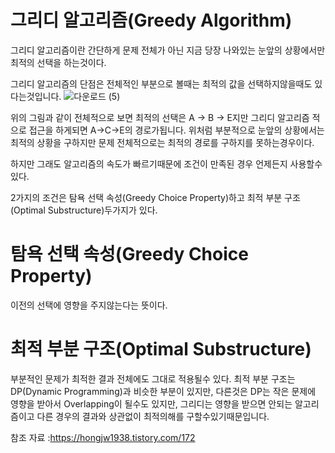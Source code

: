 그리디 알고리즘(Greedy Algorithm)
============

그리디 알고리즘이란 간단하게 문제 전체가 아닌 지금 당장 나와있는 눈앞의 상황에서만 최적의 선택을 하는것이다.

그리디 알고리즘의 단점은 전체적인 부분으로 볼때는 최적의 값을 선택하지않을때도 있다는것입니다.
![다운로드 (5)](https://user-images.githubusercontent.com/100178951/161971048-4fb11bc2-f53b-43e1-9961-acef2a790f54.png)

위의 그림과 같이 전체적으로 보면 최적의 선택은 A -> B -> E지만 그리디 알고리즘 적으로 접근을 하게되면 A->C->E의 경로가됩니다.
위처럼 부분적으로 눈앞의 상황에서는 최적의 상황을 구하지만 문제 전체적으로는 최적의 경로를 구하지를 못하는경우이다.

하지만 그래도 알고리즘의 속도가 빠르기때문에 조건이 만족된 경우 언제든지 사용할수있다.

2가지의 조건은 탐욕 선택 속성(Greedy Choice Property)하고 최적 부분 구조(Optimal Substructure)두가지가 있다.

탐욕 선택 속성(Greedy Choice Property)
=====
이전의 선택에 영향을 주지않는다는 뜻이다.

최적 부분 구조(Optimal Substructure)
===
부분적인 문제가 최적한 결과 전체에도 그대로 적용될수 있다.
최적 부분 구조는 DP(Dynamic Programming)과 비슷한 부분이 있지만, 다른것은 DP는 작은 문제에 영향을 받아서 Overlapping이 될수도 있지만, 그리디는
영향을 받으면 안되는 알고리즘이고 다른 경우의 결과와 상관없이 최적의해를 구할수있기때문입니다.

참조 자료 :https://hongjw1938.tistory.com/172
